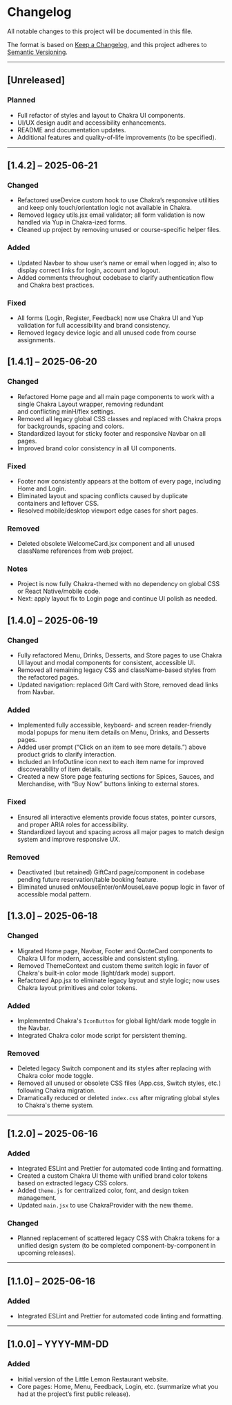 # Changelog

All notable changes to this project will be documented in this file.

The format is based on [Keep a Changelog](https://keepachangelog.com/en/1.0.0/),
and this project adheres to [Semantic Versioning](https://semver.org/).

---

## [Unreleased]

### Planned

- Full refactor of styles and layout to Chakra UI components.
- UI/UX design audit and accessibility enhancements.
- README and documentation updates.
- Additional features and quality-of-life improvements (to be specified).

---

## [1.4.2] – 2025-06-21

### Changed
- Refactored useDevice custom hook to use Chakra’s responsive utilities and keep only touch/orientation logic not available in Chakra.
- Removed legacy utils.jsx email validator; all form validation is now handled via Yup in Chakra-ized forms.
- Cleaned up project by removing unused or course-specific helper files.

### Added
- Updated Navbar to show user’s name or email when logged in; also to display correct links for login, account and logout.
- Added comments throughout codebase to clarify authentication flow and Chakra best practices.

### Fixed
- All forms (Login, Register, Feedback) now use Chakra UI and Yup validation for full accessibility and brand consistency.
- Removed legacy device logic and all unused code from course assignments.


## [1.4.1] – 2025-06-20

### Changed

- Refactored Home page and all main page components to work with a single Chakra Layout wrapper, removing redundant <main> and conflicting minH/flex settings.
- Removed all legacy global CSS classes and replaced with Chakra props for backgrounds, spacing and colors.
- Standardized layout for sticky footer and responsive Navbar on all pages.
- Improved brand color consistency in all UI components.

### Fixed

- Footer now consistently appears at the bottom of every page, including Home and Login.
- Eliminated layout and spacing conflicts caused by duplicate <main> containers and leftover CSS.
- Resolved mobile/desktop viewport edge cases for short pages.

### Removed

- Deleted obsolete WelcomeCard.jsx component and all unused className references from web project.

### Notes

- Project is now fully Chakra-themed with no dependency on global CSS or React Native/mobile code.
- Next: apply layout fix to Login page and continue UI polish as needed.


## [1.4.0] – 2025-06-19

### Changed

- Fully refactored Menu, Drinks, Desserts, and Store pages to use Chakra UI layout and modal components for consistent, accessible UI.
- Removed all remaining legacy CSS and className-based styles from the refactored pages.
- Updated navigation: replaced Gift Card with Store, removed dead links from Navbar.

### Added

- Implemented fully accessible, keyboard- and screen reader-friendly modal popups for menu item details on Menu, Drinks, and Desserts pages.
- Added user prompt (“Click on an item to see more details.”) above product grids to clarify interaction.
- Included an InfoOutline icon next to each item name for improved discoverability of item details.
- Created a new Store page featuring sections for Spices, Sauces, and Merchandise, with “Buy Now” buttons linking to external stores.

### Fixed

- Ensured all interactive elements provide focus states, pointer cursors, and proper ARIA roles for accessibility.
- Standardized layout and spacing across all major pages to match design system and improve responsive UX.

### Removed

- Deactivated (but retained) GiftCard page/component in codebase pending future reservation/table booking feature.
- Eliminated unused onMouseEnter/onMouseLeave popup logic in favor of accessible modal pattern.


## [1.3.0] – 2025-06-18

### Changed

- Migrated Home page, Navbar, Footer and QuoteCard components to Chakra UI for modern, accessible and consistent styling.
- Removed ThemeContext and custom theme switch logic in favor of Chakra's built-in color mode (light/dark mode) support.
- Refactored App.jsx to eliminate legacy layout and style logic; now uses Chakra layout primitives and color tokens.

### Added

- Implemented Chakra's `IconButton` for global light/dark mode toggle in the Navbar.
- Integrated Chakra color mode script for persistent theming.

### Removed

- Deleted legacy Switch component and its styles after replacing with Chakra color mode toggle.
- Removed all unused or obsolete CSS files (App.css, Switch styles, etc.) following Chakra migration.
- Dramatically reduced or deleted `index.css` after migrating global styles to Chakra's theme system.

---

## [1.2.0] – 2025-06-16

### Added

- Integrated ESLint and Prettier for automated code linting and formatting.
- Created a custom Chakra UI theme with unified brand color tokens based on extracted legacy CSS colors.
- Added `theme.js` for centralized color, font, and design token management.
- Updated `main.jsx` to use ChakraProvider with the new theme.

### Changed

- Planned replacement of scattered legacy CSS with Chakra tokens for a unified design system (to be completed component-by-component in upcoming releases).

---

## [1.1.0] – 2025-06-16

### Added

- Integrated ESLint and Prettier for automated code linting and formatting.

---

## [1.0.0] – YYYY-MM-DD

### Added

- Initial version of the Little Lemon Restaurant website.
- Core pages: Home, Menu, Feedback, Login, etc. (summarize what you had at the project’s first public release).
